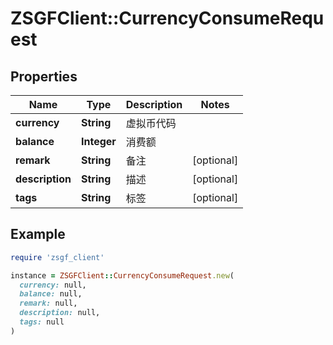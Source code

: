 # ZSGFClient::CurrencyConsumeRequest

## Properties

| Name | Type | Description | Notes |
| ---- | ---- | ----------- | ----- |
| **currency** | **String** | 虚拟币代码 |  |
| **balance** | **Integer** | 消费额 |  |
| **remark** | **String** | 备注 | [optional] |
| **description** | **String** | 描述 | [optional] |
| **tags** | **String** | 标签 | [optional] |

## Example

```ruby
require 'zsgf_client'

instance = ZSGFClient::CurrencyConsumeRequest.new(
  currency: null,
  balance: null,
  remark: null,
  description: null,
  tags: null
)
```


